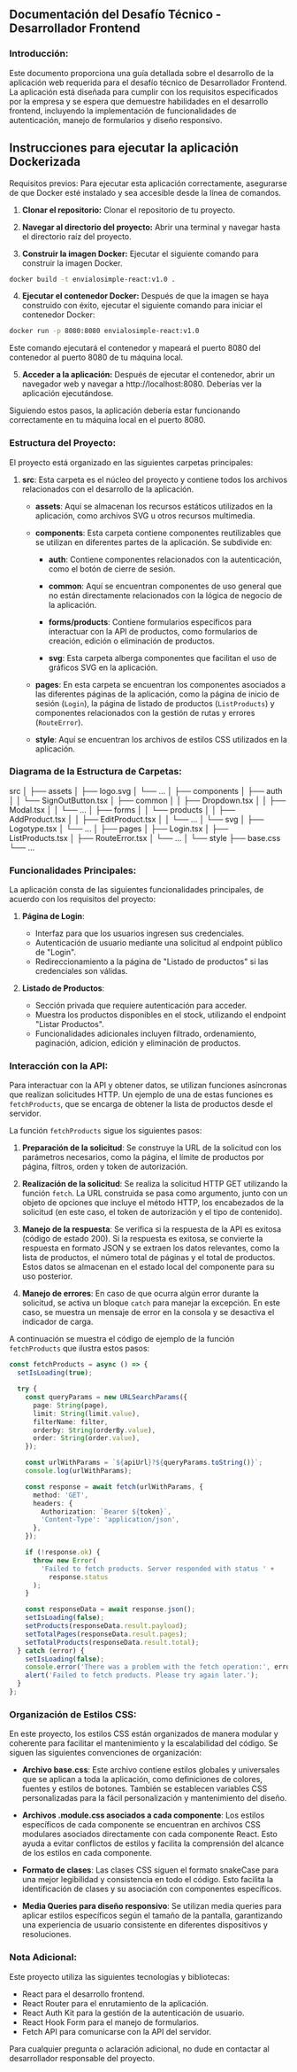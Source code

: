 ## Documentación del Desafío Técnico - Desarrollador Frontend

### Introducción:

Este documento proporciona una guía detallada sobre el desarrollo de la aplicación web requerida para el desafío técnico de Desarrollador Frontend. La aplicación está diseñada para cumplir con los requisitos especificados por la empresa y se espera que demuestre habilidades en el desarrollo frontend, incluyendo la implementación de funcionalidades de autenticación, manejo de formularios y diseño responsivo.

## Instrucciones para ejecutar la aplicación Dockerizada

Requisitos previos: Para ejecutar esta aplicación correctamente, asegurarse de que Docker esté instalado y sea accesible desde la línea de comandos.

1. **Clonar el repositorio:**
   Clonar el repositorio de tu proyecto.

2. **Navegar al directorio del proyecto:**
   Abrir una terminal y navegar hasta el directorio raíz del proyecto.

3. **Construir la imagen Docker:**
   Ejecutar el siguiente comando para construir la imagen Docker.

```bash
docker build -t envialosimple-react:v1.0 .
```

4. **Ejecutar el contenedor Docker:**
   Después de que la imagen se haya construido con éxito, ejecutar el siguiente comando para iniciar el contenedor Docker:

```bash
docker run -p 8080:8080 envialosimple-react:v1.0
```

Este comando ejecutará el contenedor y mapeará el puerto 8080 del contenedor al puerto 8080 de tu máquina local.

5. **Acceder a la aplicación:**
   Después de ejecutar el contenedor, abrir un navegador web y navegar a http://localhost:8080. Deberías ver la aplicación ejecutándose.

Siguiendo estos pasos, la aplicación debería estar funcionando correctamente en tu máquina local en el puerto 8080.

### Estructura del Proyecto:

El proyecto está organizado en las siguientes carpetas principales:

1. **src**: Esta carpeta es el núcleo del proyecto y contiene todos los archivos relacionados con el desarrollo de la aplicación.

   - **assets**: Aquí se almacenan los recursos estáticos utilizados en la aplicación, como archivos SVG u otros recursos multimedia.

   - **components**: Esta carpeta contiene componentes reutilizables que se utilizan en diferentes partes de la aplicación. Se subdivide en:

     - **auth**: Contiene componentes relacionados con la autenticación, como el botón de cierre de sesión.

     - **common**: Aquí se encuentran componentes de uso general que no están directamente relacionados con la lógica de negocio de la aplicación.

     - **forms/products**: Contiene formularios específicos para interactuar con la API de productos, como formularios de creación, edición o eliminación de productos.

     - **svg**: Esta carpeta alberga componentes que facilitan el uso de gráficos SVG en la aplicación.

   - **pages**: En esta carpeta se encuentran los componentes asociados a las diferentes páginas de la aplicación, como la página de inicio de sesión (`Login`), la página de listado de productos (`ListProducts`) y componentes relacionados con la gestión de rutas y errores (`RouteError`).

   - **style**: Aquí se encuentran los archivos de estilos CSS utilizados en la aplicación.

### Diagrama de la Estructura de Carpetas:

src
│
├── assets
│ ├── logo.svg
│ └── ...
│
├── components
│ ├── auth
│ │ └── SignOutButton.tsx
│ ├── common
│ │ ├── Dropdown.tsx
│ │ ├── Modal.tsx
│ │ └── ...
│ ├── forms
│ │ └── products
│ │ ├── AddProduct.tsx
│ │ ├── EditProduct.tsx
│ │ └── ...
│ └── svg
│ ├── Logotype.tsx
│ └── ...
│
├── pages
│ ├── Login.tsx
│ ├── ListProducts.tsx
│ ├── RouteError.tsx
│ └── ...
│
└── style
├── base.css
└── ...

### Funcionalidades Principales:

La aplicación consta de las siguientes funcionalidades principales, de acuerdo con los requisitos del proyecto:

1. **Página de Login**:

   - Interfaz para que los usuarios ingresen sus credenciales.
   - Autenticación de usuario mediante una solicitud al endpoint público de "Login".
   - Redireccionamiento a la página de "Listado de productos" si las credenciales son válidas.

2. **Listado de Productos**:
   - Sección privada que requiere autenticación para acceder.
   - Muestra los productos disponibles en el stock, utilizando el endpoint "Listar Productos".
   - Funcionalidades adicionales incluyen filtrado, ordenamiento, paginación, adicion, edición y eliminación de productos.

### Interacción con la API:

Para interactuar con la API y obtener datos, se utilizan funciones asíncronas que realizan solicitudes HTTP. Un ejemplo de una de estas funciones es `fetchProducts`, que se encarga de obtener la lista de productos desde el servidor.

La función `fetchProducts` sigue los siguientes pasos:

1. **Preparación de la solicitud**: Se construye la URL de la solicitud con los parámetros necesarios, como la página, el límite de productos por página, filtros, orden y token de autorización.

2. **Realización de la solicitud**: Se realiza la solicitud HTTP GET utilizando la función `fetch`. La URL construida se pasa como argumento, junto con un objeto de opciones que incluye el método HTTP, los encabezados de la solicitud (en este caso, el token de autorización y el tipo de contenido).

3. **Manejo de la respuesta**: Se verifica si la respuesta de la API es exitosa (código de estado 200). Si la respuesta es exitosa, se convierte la respuesta en formato JSON y se extraen los datos relevantes, como la lista de productos, el número total de páginas y el total de productos. Estos datos se almacenan en el estado local del componente para su uso posterior.

4. **Manejo de errores**: En caso de que ocurra algún error durante la solicitud, se activa un bloque `catch` para manejar la excepción. En este caso, se muestra un mensaje de error en la consola y se desactiva el indicador de carga.

A continuación se muestra el código de ejemplo de la función `fetchProducts` que ilustra estos pasos:

```typescript
const fetchProducts = async () => {
  setIsLoading(true);

  try {
    const queryParams = new URLSearchParams({
      page: String(page),
      limit: String(limit.value),
      filterName: filter,
      orderby: String(orderBy.value),
      order: String(order.value),
    });

    const urlWithParams = `${apiUrl}?${queryParams.toString()}`;
    console.log(urlWithParams);

    const response = await fetch(urlWithParams, {
      method: 'GET',
      headers: {
        Authorization: `Bearer ${token}`,
        'Content-Type': 'application/json',
      },
    });

    if (!response.ok) {
      throw new Error(
        'Failed to fetch products. Server responded with status ' +
          response.status
      );
    }

    const responseData = await response.json();
    setIsLoading(false);
    setProducts(responseData.result.payload);
    setTotalPages(responseData.result.pages);
    setTotalProducts(responseData.result.total);
  } catch (error) {
    setIsLoading(false);
    console.error('There was a problem with the fetch operation:', error);
    alert('Failed to fetch products. Please try again later.');
  }
};
```

### Organización de Estilos CSS:

En este proyecto, los estilos CSS están organizados de manera modular y coherente para facilitar el mantenimiento y la escalabilidad del código. Se siguen las siguientes convenciones de organización:

- **Archivo base.css**: Este archivo contiene estilos globales y universales que se aplican a toda la aplicación, como definiciones de colores, fuentes y estilos de botones. También se establecen variables CSS personalizadas para la fácil personalización y mantenimiento del diseño.

- **Archivos .module.css asociados a cada componente**: Los estilos específicos de cada componente se encuentran en archivos CSS modulares asociados directamente con cada componente React. Esto ayuda a evitar conflictos de estilos y facilita la comprensión del alcance de los estilos en cada componente.

- **Formato de clases**: Las clases CSS siguen el formato snakeCase para una mejor legibilidad y consistencia en todo el código. Esto facilita la identificación de clases y su asociación con componentes específicos.

- **Media Queries para diseño responsivo**: Se utilizan media queries para aplicar estilos específicos según el tamaño de la pantalla, garantizando una experiencia de usuario consistente en diferentes dispositivos y resoluciones.

### Nota Adicional:

Este proyecto utiliza las siguientes tecnologías y bibliotecas:

- React para el desarrollo frontend.
- React Router para el enrutamiento de la aplicación.
- React Auth Kit para la gestión de la autenticación de usuario.
- React Hook Form para el manejo de formularios.
- Fetch API para comunicarse con la API del servidor.

Para cualquier pregunta o aclaración adicional, no dude en contactar al desarrollador responsable del proyecto.
